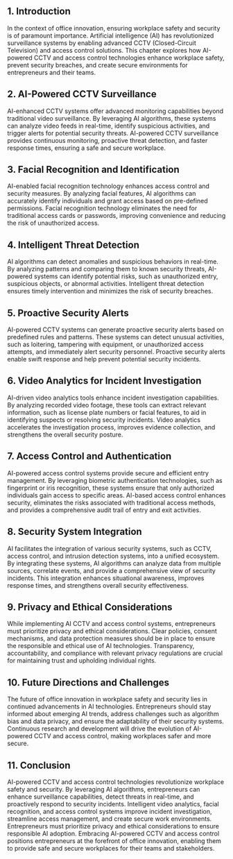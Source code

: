 

## 1\. Introduction

In the context of office innovation, ensuring workplace safety and security is of paramount importance. Artificial intelligence (AI) has revolutionized surveillance systems by enabling advanced CCTV (Closed-Circuit Television) and access control solutions. This chapter explores how AI-powered CCTV and access control technologies enhance workplace safety, prevent security breaches, and create secure environments for entrepreneurs and their teams.

## 2\. AI-Powered CCTV Surveillance

AI-enhanced CCTV systems offer advanced monitoring capabilities beyond traditional video surveillance. By leveraging AI algorithms, these systems can analyze video feeds in real-time, identify suspicious activities, and trigger alerts for potential security threats. AI-powered CCTV surveillance provides continuous monitoring, proactive threat detection, and faster response times, ensuring a safe and secure workplace.

## 3\. Facial Recognition and Identification

AI-enabled facial recognition technology enhances access control and security measures. By analyzing facial features, AI algorithms can accurately identify individuals and grant access based on pre-defined permissions. Facial recognition technology eliminates the need for traditional access cards or passwords, improving convenience and reducing the risk of unauthorized access.

## 4\. Intelligent Threat Detection

AI algorithms can detect anomalies and suspicious behaviors in real-time. By analyzing patterns and comparing them to known security threats, AI-powered systems can identify potential risks, such as unauthorized entry, suspicious objects, or abnormal activities. Intelligent threat detection ensures timely intervention and minimizes the risk of security breaches.

## 5\. Proactive Security Alerts

AI-powered CCTV systems can generate proactive security alerts based on predefined rules and patterns. These systems can detect unusual activities, such as loitering, tampering with equipment, or unauthorized access attempts, and immediately alert security personnel. Proactive security alerts enable swift response and help prevent potential security incidents.

## 6\. Video Analytics for Incident Investigation

AI-driven video analytics tools enhance incident investigation capabilities. By analyzing recorded video footage, these tools can extract relevant information, such as license plate numbers or facial features, to aid in identifying suspects or resolving security incidents. Video analytics accelerates the investigation process, improves evidence collection, and strengthens the overall security posture.

## 7\. Access Control and Authentication

AI-powered access control systems provide secure and efficient entry management. By leveraging biometric authentication technologies, such as fingerprint or iris recognition, these systems ensure that only authorized individuals gain access to specific areas. AI-based access control enhances security, eliminates the risks associated with traditional access methods, and provides a comprehensive audit trail of entry and exit activities.

## 8\. Security System Integration

AI facilitates the integration of various security systems, such as CCTV, access control, and intrusion detection systems, into a unified ecosystem. By integrating these systems, AI algorithms can analyze data from multiple sources, correlate events, and provide a comprehensive view of security incidents. This integration enhances situational awareness, improves response times, and strengthens overall security effectiveness.

## 9\. Privacy and Ethical Considerations

While implementing AI CCTV and access control systems, entrepreneurs must prioritize privacy and ethical considerations. Clear policies, consent mechanisms, and data protection measures should be in place to ensure the responsible and ethical use of AI technologies. Transparency, accountability, and compliance with relevant privacy regulations are crucial for maintaining trust and upholding individual rights.

## 10\. Future Directions and Challenges

The future of office innovation in workplace safety and security lies in continued advancements in AI technologies. Entrepreneurs should stay informed about emerging AI trends, address challenges such as algorithm bias and data privacy, and ensure the adaptability of their security systems. Continuous research and development will drive the evolution of AI-powered CCTV and access control, making workplaces safer and more secure.

## 11\. Conclusion

AI-powered CCTV and access control technologies revolutionize workplace safety and security. By leveraging AI algorithms, entrepreneurs can enhance surveillance capabilities, detect threats in real-time, and proactively respond to security incidents. Intelligent video analytics, facial recognition, and access control systems improve incident investigation, streamline access management, and create secure work environments. Entrepreneurs must prioritize privacy and ethical considerations to ensure responsible AI adoption. Embracing AI-powered CCTV and access control positions entrepreneurs at the forefront of office innovation, enabling them to provide safe and secure workplaces for their teams and stakeholders.
